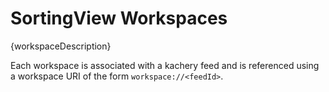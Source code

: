 # SortingView Workspaces

{workspaceDescription}

Each workspace is associated with a kachery feed and is referenced using a workspace URI of the form `workspace://<feedId>`.